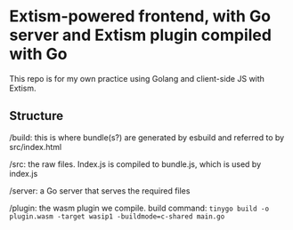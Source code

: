 # Extism-powered frontend, with Go server and Extism plugin compiled with Go

This repo is for my own practice using Golang and client-side JS with Extism.

## Structure

/build: this is where bundle(s?) are generated by esbuild and referred to by src/index.html

/src: the raw files. Index.js is compiled to bundle.js, which is used by index.js

/server: a Go server that serves the required files

/plugin: the wasm plugin we compile. build command: `tinygo build -o plugin.wasm -target wasip1 -buildmode=c-shared main.go`